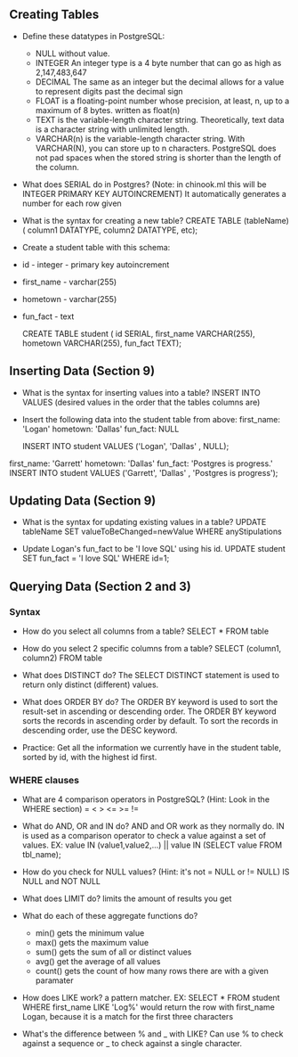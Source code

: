 ## Creating Tables

- Define these datatypes in PostgreSQL:

  - NULL
    without value.
  - INTEGER
    An integer type is a 4 byte number that can go as high as 2,147,483,647
  - DECIMAL
    The same as an integer but the decimal allows for a value to represent digits past the decimal sign
  - FLOAT
   is a floating-point number whose precision, at least, n, up to a maximum of 8 bytes. written as float(n)
  - TEXT
    is the variable-length character string. Theoretically, text data is a character string with unlimited length.
  - VARCHAR(n)
     is the variable-length character string.  With VARCHAR(N),  you can store up to n characters. PostgreSQL does not pad spaces when the stored string is shorter than the length of the column.
     
- What does SERIAL do in Postgres? (Note: in chinook.ml this will be INTEGER PRIMARY KEY AUTOINCREMENT)
  It automatically generates a number for each row given
- What is the syntax for creating a new table?
  CREATE TABLE (tableName) (
    column1 DATATYPE,
    column2 DATATYPE,
    etc);
  
- Create a student table with this schema:

* id - integer - primary key autoincrement
* first_name - varchar(255)
* hometown - varchar(255)
* fun_fact - text

  CREATE TABLE student (
  id SERIAL,
  first_name VARCHAR(255),
  hometown VARCHAR(255),
  fun_fact TEXT);

## Inserting Data (Section 9)

- What is the syntax for inserting values into a table?
INSERT INTO VALUES (desired values in the order that the tables columns are)

- Insert the following data into the student table from above:
  first_name: 'Logan'
  hometown: 'Dallas'
  fun_fact: NULL
  
  INSERT INTO student VALUES ('Logan', 'Dallas' , NULL);

first_name: 'Garrett'
hometown: 'Dallas'
fun_fact: 'Postgres is progress.'
INSERT INTO student VALUES ('Garrett', 'Dallas' , 'Postgres is progress');

## Updating Data (Section 9)

- What is the syntax for updating existing values in a table?
UPDATE tableName SET valueToBeChanged=newValue WHERE anyStipulations

- Update Logan's fun_fact to be 'I love SQL' using his id.
UPDATE student SET fun_fact = 'I love SQL' WHERE id=1;

## Querying Data (Section 2 and 3)

### Syntax

- How do you select all columns from a table?
SELECT * FROM table

- How do you select 2 specific columns from a table?
SELECT (column1, column2) FROM table

- What does DISTINCT do?
The SELECT DISTINCT statement is used to return only distinct (different) values.

- What does ORDER BY do?
The ORDER BY keyword is used to sort the result-set in ascending or descending order. The ORDER BY keyword sorts the records in ascending order by default. To sort the records in descending order, use the DESC keyword.

- Practice: Get all the information we currently have in the student table, sorted by id, with the highest id first.

### WHERE clauses

- What are 4 comparison operators in PostgreSQL? (Hint: Look in the WHERE section)
 = < > <= >= !=
- What do AND, OR and IN do?
AND and OR work as they normally do. IN is used as a comparison operator to check a value against a set of values.
EX: value IN (value1,value2,...) || value IN (SELECT value FROM tbl_name);
- How do you check for NULL values? (Hint: it's not = NULL or != NULL)
IS NULL and  NOT NULL
- What does LIMIT do?
limits the amount of results you get
- What do each of these aggregate functions do?

  - min()
  gets the minimum value
  - max()
  gets the maximum value
  - sum()
  gets the sum of all or distinct values
  - avg()
  get the average of all values
  - count()
  gets the count of how many rows there are with a given paramater

- How does LIKE work?
a pattern matcher.
EX: SELECT * FROM student WHERE first_name LIKE 'Log%'
would return the row with first_name Logan, because it is a match for the first three characters

- What's the difference between % and \_ with LIKE?
 Can use % to check against a sequence or _ to check against a single character. 
